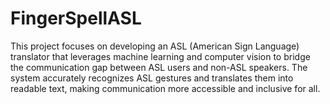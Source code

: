 # FingerSpellASL
This project focuses on developing an ASL (American Sign Language) translator that leverages machine learning and computer vision to bridge the communication gap between ASL users and non-ASL speakers. The system accurately recognizes ASL gestures and translates them into readable text, making communication more accessible and inclusive for all.
